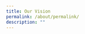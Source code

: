 ```yaml
---
title: Our Vision
permalink: /about/permalink/
description: ""
---
```

<style>

.slider {
  width: 300px;
  height: 300px;
  display: flex;
  overflow-x: auto;
}

.slide {
  width: 300px;
  flex-shrink: 0;
  height: 100%;
}

</style>

<div class="slider">
  <div class="slide" id="slide-1"></div>
  <div class="slide" id="slide-2"></div>
  <div class="slide" id="slide-3"></div>
  <div class="slide" id="slide-4"></div>
  <div class="slide" id="slide-5"></div>
</div>
